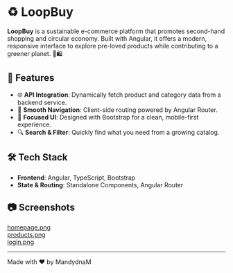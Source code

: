 # ♻️ LoopBuy

**LoopBuy** is a sustainable e-commerce platform that promotes second-hand shopping and circular economy. Built with Angular, it offers a modern, responsive interface to explore pre-loved products while contributing to a greener planet. 🌱🛍️

## 🌟 Features  
- 🌐 **API Integration**: Dynamically fetch product and category data from a backend service. 
- 🔄 **Smooth Navigation**: Client-side routing powered by Angular Router.  
- 🎯 **Focused UI**: Designed with Bootstrap for a clean, mobile-first experience.  
- 🔍 **Search & Filter**: Quickly find what you need from a growing catalog.  

## 🛠️ Tech Stack  
- **Frontend**: Angular, TypeScript, Bootstrap  
- **State & Routing**: Standalone Components, Angular Router  

## 📷 Screenshots  
[homepage.png](https://postimg.cc/N5CtFqy8)  
[products.png](https://postimg.cc/9Dw6f4HV)  
[login.png](https://postimg.cc/VrgThnn9)

---

Made with ❤️ by MandydnaM
